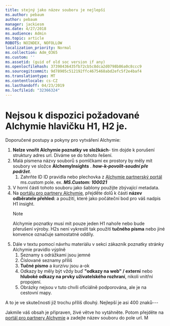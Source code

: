 ```yaml
---
title: stejný jako název souboru je nejlepší
ms.author: pebaum
author: pebaum
manager: jackiesm
ms.date: 4/27/2018
ms.audience: Admin
ms.topic: article
ROBOTS: NOINDEX, NOFOLLOW
localization_priority: Normal
ms.collection: Adm_O365
ms.custom: ''
ms.assetid: (guid of old soc version if any)
ms.openlocfilehash: 37398436435fb72cb5c8dca2d0798b86a0c8ccc9
ms.sourcegitcommit: 9d78905c512192ffc4675468abd2efc5f2e4baf4
ms.translationtype: MT
ms.contentlocale: cs-CZ
ms.lasthandoff: 04/23/2019
ms.locfileid: "32366324"
---
```

# <a name="required-alchemy-header-h1-h2s-dont-work"></a>Nejsou k dispozici požadované Alchymie hlavičku H1, H2 je.
Doporučené postupy a pokyny pro vytváření Alchymie:

1. **Nelze vnořit Alchymie poznatky ve složkách**- tím dojde k porušení struktury adres url. Díváme se do tohoto řešení.
1. Malá písmena názvy souborů s pomlčkami ex prostory by měly mít soubory ve složce **AlchemyInsights** . ***how-k-povolit-soudní pře podržet***.
    1. Zahrňte ID ID pravidla nebo plechovka z [Alchymie partnerský portál](https://alchemyportal.azurewebsites.net) ms.custom pole. ex. ***MS.Custom: 100021***
1. V horní části tohoto souboru jako šablony použijte zbývající metadata.
1. Na [portálu pro partnery Alchymie](https://alchemyportal.azurewebsites.net), přejděte dolů k části **název odběratele přehled:** a použití, které jako počáteční bod pro váš nadpis H1 insight. 
    > [!NOTE]
    > Alchymie poznatky musí mít pouze jeden H1 nahoře nebo bude přerušení výroby. H2s není vykreslit tak použití **tučného písma** nebo jiné konvence označuje samostatné oddíly.
1. Dále v textu pomocí návrhu materiálu v sekci zákazník poznatky stránky Alchymie pravidlo výplně
    1. Seznamy s odrážkami jsou jemné
    1. Číslované seznamy příliš
    1. **Tučné písmo** a *kurzívu* jsou a-ok
    1. Odkazy by měly být vždy buď **"odkazy na web" / externí** nebo **hluboké odkazy na prvky uživatelského rozhraní**, nikoli vnitřní propojení.
    1. Obrázky nejsou v tuto chvíli oficiálně podporována, ale je na cestovní mapy.

A to je ve skutečnosti již trochu příliš dlouhý. Nejlepší je asi 400 znaků---

Jakmile váš obsah je připraven, živé větve ho vytáhněte. Potom přejděte na [portál pro partnery Alchymie](https://alchemyportal.azurewebsites.net) a zadejte název souboru do pole url. M